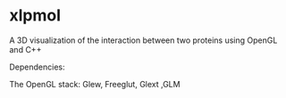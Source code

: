 # xlpmol
A 3D visualization of the interaction between two proteins using OpenGL and C++

Dependencies: 

The OpenGL stack: Glew, Freeglut, Glext ,GLM
